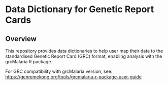 # Data Dictionary for Genetic Report Cards

## Overview
This repository provides data dictionaries to help user map their data to the standardised Genetic Report Card (GRC) format, enabling analysis with the grcMalaria R package.

For GRC compatibility with grcMalaria version, see: https://genremekong.org/tools/grcmalaria-r-package-user-guide
